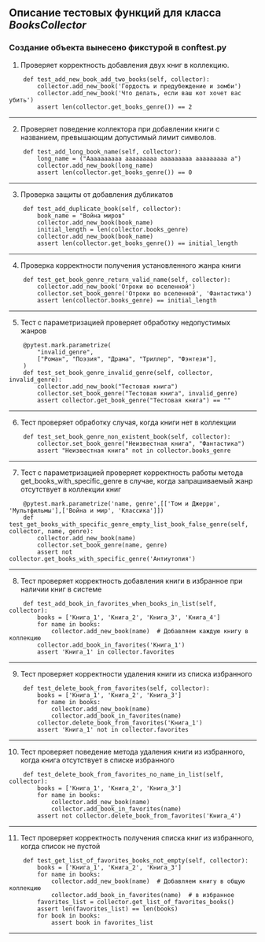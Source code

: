 ## Описание тестовых функций для класса *BooksCollector*

### Создание объекта вынесено фикстурой в conftest.py


1. Проверяет корректность добавления двух книг в коллекцию.
```
    def test_add_new_book_add_two_books(self, collector):
        collector.add_new_book('Гордость и предубеждение и зомби')
        collector.add_new_book('Что делать, если ваш кот хочет вас убить')
        assert len(collector.get_books_genre()) == 2
```
---
2. Проверяет поведение коллектора при добавлении книги с названием,
        превышающим допустимый лимит символов.
```
    def test_add_long_book_name(self, collector):
        long_name = ("Aaaaaaaaaa aaaaaaaaa aaaaaaaaa aaaaaaaaa a")
        collector.add_new_book(long_name)
        assert len(collector.get_books_genre()) == 0
```
---
3. Проверка защиты от добавления дубликатов
```
    def test_add_duplicate_book(self, collector):
        book_name = "Война миров" 
        collector.add_new_book(book_name) 
        initial_length = len(collector.books_genre)
        collector.add_new_book(book_name)
        assert len(collector.get_books_genre()) == initial_length
```
---
4. Проверка корректности получения установленного жанра книги
```
    def test_get_book_genre_return_valid_name(self, collector):
        collector.add_new_book('Отроки во вселенной')
        collector.set_book_genre('Отроки во вселенной', 'Фантастика')
        assert len(collector.books_genre) == initial_length
```
---
5. Тест с параметризацией проверяет обработку недопустимых жанров
```
    @pytest.mark.parametrize(
        "invalid_genre",
        ["Роман", "Поэзия", "Драма", "Триллер", "Фэнтези"],
    )
    def test_set_book_genre_invalid_genre(self, collector, invalid_genre):
        collector.add_new_book("Тестовая книга")
        collector.set_book_genre("Тестовая книга", invalid_genre)
        assert collector.get_book_genre("Тестовая книга") == ""
```
---
6. Тест проверяет обработку случая, когда книги нет в коллекции
```
    def test_set_book_genre_non_existent_book(self, collector):
        collector.set_book_genre("Неизвестная книга", "Фантастика")
        assert "Неизвестная книга" not in collector.books_genre
```
---
7. Тест с параметризацией проверяет корректность работы метода 
    get_books_with_specific_genre в случае, когда запрашиваемый 
    жанр отсутствует в коллекции книг
```
    @pytest.mark.parametrize('name, genre',[['Том и Джерри', 'Мультфильмы'],['Война и мир', 'Классика']])
    def test_get_books_with_specific_genre_empty_list_book_false_genre(self, collector, name, genre):
        collector.add_new_book(name)
        collector.set_book_genre(name, genre)
        assert not collector.get_books_with_specific_genre('Антиутопия')
```
---
8. Тест проверяет корректность добавления книги в избранное при наличии
        книг в системе
```
    def test_add_book_in_favorites_when_books_in_list(self, collector):
        books = ['Книга_1', 'Книга_2', 'Книга_3', 'Книга_4']
        for name in books:
            collector.add_new_book(name)  # Добавляем каждую книгу в коллекцию
        collector.add_book_in_favorites('Книга_1')
        assert 'Книга_1' in collector.favorites
```
---
9. Тест проверяет корректности удаления книги из списка избранного
```
    def test_delete_book_from_favorites(self, collector):
        books = ['Книга_1', 'Книга_2', 'Книга_3']
        for name in books:
            collector.add_new_book(name)  
            collector.add_book_in_favorites(name)  
        collector.delete_book_from_favorites('Книга_1')
        assert 'Книга_1' not in collector.favorites
```
---
10. Тест проверяет поведение метода удаления книги из избранного,
        когда книга отсутствует в списке избранного
```
    def test_delete_book_from_favorites_no_name_in_list(self, collector):
        books = ['Книга_1', 'Книга_2', 'Книга_3']
        for name in books:
            collector.add_new_book(name)
            collector.add_book_in_favorites(name)
        assert not collector.delete_book_from_favorites('Книга_4')
```
---
11. Тест проверяет корректность получения списка книг из избранного,
        когда список не пустой
```
    def test_get_list_of_favorites_books_not_empty(self, collector):
        books = ['Книга_1', 'Книга_2', 'Книга_3']
        for name in books:
            collector.add_new_book(name)  # Добавляем книгу в общую коллекцию
            collector.add_book_in_favorites(name)  # в избранное
        favorites_list = collector.get_list_of_favorites_books()
        assert len(favorites_list) == len(books)
        for book in books:
            assert book in favorites_list
```
---